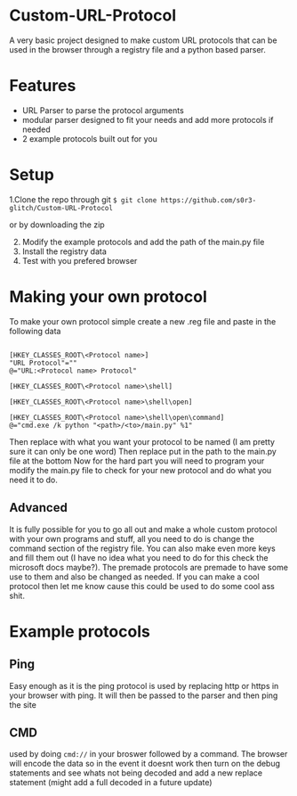 # Custom-URL-Protocol
A very basic project designed to make custom URL protocols that can be used in the browser through a registry file and a python based parser.

# Features
- URL Parser to parse the protocol arguments
- modular parser designed to fit your needs and add more protocols if needed
- 2 example protocols built out for you

# Setup
1.Clone the repo through git
`$ git clone https://github.com/s0r3-glitch/Custom-URL-Protocol`

or by downloading the zip

2. Modify the example protocols and add the path of the main.py file
3. Install the registry data
4. Test with you prefered browser


# Making your own protocol

To make your own protocol simple create a new .reg file and paste in the following data
```Windows Registry Editor Version 5.00

[HKEY_CLASSES_ROOT\<Protocol name>]
"URL Protocol"=""
@="URL:<Protocol name> Protocol"

[HKEY_CLASSES_ROOT\<Protocol name>\shell]

[HKEY_CLASSES_ROOT\<Protocol name>\shell\open]

[HKEY_CLASSES_ROOT\<Protocol name>\shell\open\command]
@="cmd.exe /k python "<path>/<to>/main.py" %1"
```
Then replace <Protocol name> with what you want your protocol to be named (I am pretty sure it can only be one word)
Then replace put in the path to the main.py file at the bottom
Now for the hard part you will need to program your modify the main.py file to check for your new protocol and do what you need it to do.
  
## Advanced

It is fully possible for you to go all out and make a whole custom protocol with your own programs and stuff, all you need to do is change the command section of the registry file. You can also make even more keys and fill them out (I have no idea what you need to do for this check the microsoft docs maybe?). The premade protocols are premade to have some use to them and also be changed as needed. If you can make a cool protocol then let me know cause this could be used to do some cool ass shit.



# Example protocols
## Ping
Easy enough as it is the ping protocol is used by replacing http or https in your browser with ping. It will then be passed to the parser and then ping the site

## CMD
used by doing `cmd://` in your broswer followed by a command. The browser will encode the data so in the event it doesnt work then turn on the debug statements and see whats not being decoded and add a new replace statement (might add a full decoded in a future update)
